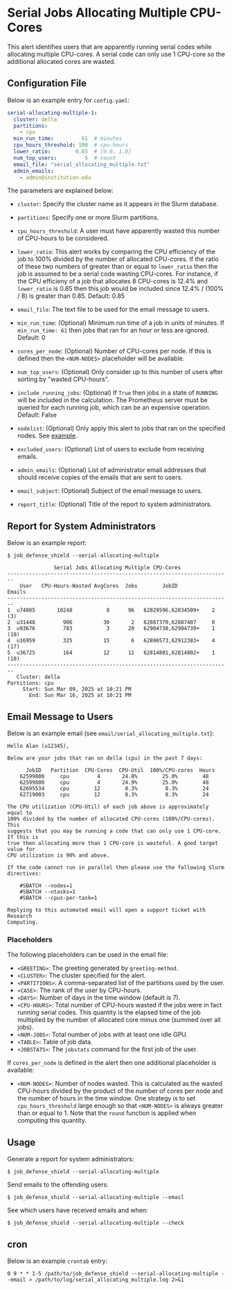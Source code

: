 # Serial Jobs Allocating Multiple CPU-Cores

This alert identifies users that are apparently running serial codes while allocating multiple CPU-cores. A serial code can only use 1 CPU-core so the additional allocated cores are wasted.

## Configuration File

Below is an example entry for `config.yaml`:

```yaml
serial-allocating-multiple-1:
  cluster: della
  partitions:
    - cpu
  min_run_time:         61  # minutes
  cpu_hours_threshold: 100  # cpu-hours
  lower_ratio:        0.85  # [0.0, 1.0]
  num_top_users:         5  # count
  email_file: "serial_allocating_multiple.txt"
  admin_emails:
    - admin@institution.edu
```

The parameters are explained below:

- `cluster`: Specify the cluster name as it appears in the Slurm database.

- `partitions`: Specify one or more Slurm partitions.

- `cpu_hours_threshold`: A user must have apparently wasted this number of CPU-hours to be considered.

- `lower_ratio`: This alert works by comparing the CPU efficiency of the job to 100% divided by the number of allocated CPU-cores. If the ratio of these two numbers of greater than or equal to `lower_ratio` then the job is assumed to be a serial code wasting CPU-cores. For instance, if the CPU efficieny of a job that allocates 8 CPU-cores is 12.4% and `lower_ratio` is 0.85 then this job would be included since 12.4% / (100% / 8) is greater than 0.85. Default: 0.85

- `email_file`: The text file to be used for the email message to users.

- `min_run_time`: (Optional) Minimum run time of a job in units of minutes. If `min_run_time: 61` then jobs that ran for an hour or less are ignored. Default: 0

- `cores_per_node`: (Optional) Number of CPU-cores per node. If this is defined then the `<NUM-NODES>` placeholder will be available.

- `num_top_users`: (Optional) Only consider up to this number of users after sorting by "wasted CPU-hours".

- `include_running_jobs`: (Optional) If `True` then jobs in a state of `RUNNING` will be included in the calculation. The Prometheus server must be queried for each running job, which can be an expensive operation. Default: False

- `nodelist`: (Optional) Only apply this alert to jobs that ran on the specified nodes. See [example](../nodelist.md).

- `excluded_users`: (Optional) List of users to exclude from receiving emails.

- `admin_emails`: (Optional) List of administrator email addresses that should receive copies of the emails that are sent to users.

- `email_subject`: (Optional) Subject of the email message to users.

- `report_title`: (Optional) Title of the report to system administrators.

## Report for System Administrators

Below is an example report:

```
$ job_defense_shield --serial-allocating-multiple

               Serial Jobs Allocating Multiple CPU-Cores                        
------------------------------------------------------------------------
    User   CPU-Hours-Wasted AvgCores  Jobs        JobID           Emails
------------------------------------------------------------------------
1  u74805       10248           8      96   62829596,62834509+    2 (3)
2  u31448         906          30       2   62887370,62887407     0     
3  u93676         783           3      20   62904738,62904739+    1 (10)
4  u16959         325          15       6   62896573,62912383+    4 (17)
5  u36725         164          12      11   62814801,62814802+    1 (10)
------------------------------------------------------------------------
   Cluster: della
Partitions: cpu
     Start: Sun Mar 09, 2025 at 10:21 PM
       End: Sun Mar 16, 2025 at 10:21 PM
```

## Email Message to Users

Below is an example email (see `email/serial_allocating_multiple.txt`):

```
Hello Alan (u12345),

Below are your jobs that ran on della (cpu) in the past 7 days:

      JobID   Partition  CPU-Cores  CPU-Util  100%/CPU-cores  Hours
    62599800     cpu         4       24.8%        25.0%        48  
    62599800     cpu         4       24.9%        25.0%        48  
    62695534     cpu        12        8.3%         8.3%        24  
    62719003     cpu        12        8.3%         8.3%        24  

The CPU utilization (CPU-Util) of each job above is approximately equal to
100% divided by the number of allocated CPU-cores (100%/CPU-cores). This
suggests that you may be running a code that can only use 1 CPU-core. If this is
true then allocating more than 1 CPU-core is wasteful. A good target value for
CPU utilization is 90% and above.

If the code cannot run in parallel then please use the following Slurm
directives:

    #SBATCH --nodes=1
    #SBATCH --ntasks=1
    #SBATCH --cpus-per-task=1

Replying to this automated email will open a support ticket with Research
Computing.
```

### Placeholders

The following placeholders can be used in the email file:

- `<GREETING>`: The greeting generated by `greeting-method`.
- `<CLUSTER>`: The cluster specified for the alert.
- `<PARTITIONS>`: A comma-separated list of the partitions used by the user.
- `<CASE>`: The rank of the user by CPU-hours.
- `<DAYS>`: Number of days in the time window (default is 7).
- `<CPU-HOURS>`: Total number of CPU-hours wasted if the jobs were in fact running serial codes. This quantity is the elapsed time of the job multiplied by the number of allocated core minus one (summed over all jobs).
- `<NUM-JOBS>`: Total number of jobs with at least one idle GPU.
- `<TABLE>`: Table of job data.
- `<JOBSTATS>`: The `jobstats` command for the first job of the user.

If `cores_per_node` is defined in the alert then one additional placeholder is available:

- `<NUM-NODES>`: Number of nodes wasted. This is calculated as the wasted CPU-hours divided by the product of the number of cores per node and the number of hours in the time window. One strategy is to set `cpu_hours_threshold` large enough so that `<NUM-NODES>` is always greater than or equal to 1. Note that the `round` function is applied when computing this quantity.

## Usage

Generate a report for system administrators:

```
$ job_defense_shield --serial-allocating-multiple
```

Send emails to the offending users:

```
$ job_defense_shield --serial-allocating-multiple --email
```

See which users have received emails and when:

```
$ job_defense_shield --serial-allocating-multiple --check
```
  
## cron

Below is an example `crontab` entry:

```
0 9 * * 1-5 /path/to/job_defense_shield --serial-allocating-multiple --email > /path/to/log/serial_allocating_multiple.log 2>&1
```
